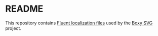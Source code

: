 
# README

This repository contains [Fluent localization files](https://projectfluent.org/fluent/guide/) used by the [Boxy
SVG](https://boxy-svg.com) project.